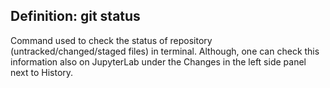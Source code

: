 ## Definition: git status

Command used to check the status of repository (untracked/changed/staged files) in terminal. Although, one can check this information also on JupyterLab under the Changes in the left side panel next to History. 